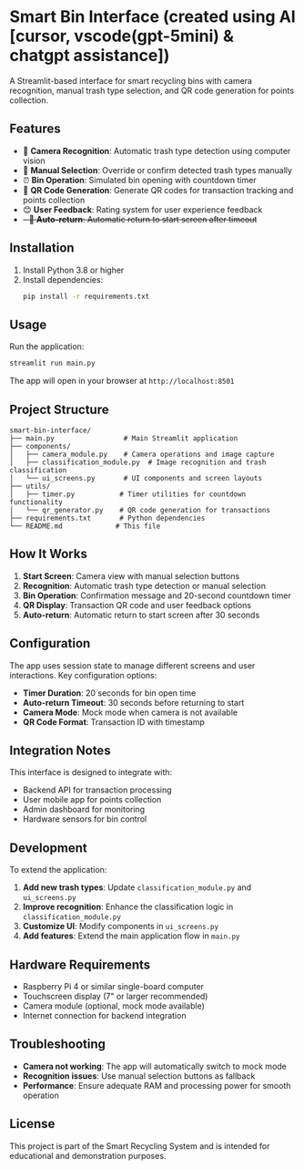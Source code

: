 # Smart Bin Interface (created using AI [cursor, vscode(gpt-5mini) & chatgpt assistance])

A Streamlit-based interface for smart recycling bins with camera recognition, manual trash type selection, and QR code generation for points collection.

## Features

- 📸 **Camera Recognition**: Automatic trash type detection using computer vision
- 🎯 **Manual Selection**: Override or confirm detected trash types manually
- ⏰ **Bin Operation**: Simulated bin opening with countdown timer
- 📱 **QR Code Generation**: Generate QR codes for transaction tracking and points collection
- 😊 **User Feedback**: Rating system for user experience feedback
- ~~- 🔄 **Auto-return**: Automatic return to start screen after timeout~~

## Installation

1. Install Python 3.8 or higher
2. Install dependencies:
   ```bash
   pip install -r requirements.txt
   ```

## Usage

Run the application:
```bash
streamlit run main.py
```

The app will open in your browser at `http://localhost:8501`

## Project Structure

```
smart-bin-interface/
├── main.py                 # Main Streamlit application
├── components/
│   ├── camera_module.py    # Camera operations and image capture
│   ├── classification_module.py  # Image recognition and trash classification
│   └── ui_screens.py       # UI components and screen layouts
├── utils/
│   ├── timer.py           # Timer utilities for countdown functionality
│   └── qr_generator.py    # QR code generation for transactions
├── requirements.txt       # Python dependencies
└── README.md             # This file
```

## How It Works

1. **Start Screen**: Camera view with manual selection buttons
2. **Recognition**: Automatic trash type detection or manual selection
3. **Bin Operation**: Confirmation message and 20-second countdown timer
4. **QR Display**: Transaction QR code and user feedback options
5. **Auto-return**: Automatic return to start screen after 30 seconds

## Configuration

The app uses session state to manage different screens and user interactions. Key configuration options:

- **Timer Duration**: 20 seconds for bin open time
- **Auto-return Timeout**: 30 seconds before returning to start
- **Camera Mode**: Mock mode when camera is not available
- **QR Code Format**: Transaction ID with timestamp

## Integration Notes

This interface is designed to integrate with:
- Backend API for transaction processing
- User mobile app for points collection
- Admin dashboard for monitoring
- Hardware sensors for bin control

## Development

To extend the application:

1. **Add new trash types**: Update `classification_module.py` and `ui_screens.py`
2. **Improve recognition**: Enhance the classification logic in `classification_module.py`
3. **Customize UI**: Modify components in `ui_screens.py`
4. **Add features**: Extend the main application flow in `main.py`

## Hardware Requirements

- Raspberry Pi 4 or similar single-board computer
- Touchscreen display (7" or larger recommended)
- Camera module (optional, mock mode available)
- Internet connection for backend integration

## Troubleshooting

- **Camera not working**: The app will automatically switch to mock mode
- **Recognition issues**: Use manual selection buttons as fallback
- **Performance**: Ensure adequate RAM and processing power for smooth operation

## License

This project is part of the Smart Recycling System and is intended for educational and demonstration purposes.

